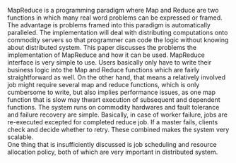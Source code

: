 MapReduce is a programming paradigm where Map and Reduce are two functions in which many real word problems can be expressed or framed. The advantage is problems framed into this paradigm is automatically paralleled. The implementation will deal with distributing computations onto commodity servers so that programmer can code the logic without knowing about distributed system. This paper discusses the problems the implementation of MapReduce and how it can be used.
MapReduce interface is very simple to use. Users basically only have to write their business logic into the Map and Reduce functions which are fairly straightforward as well. On the other hand, that means a relatively involved job might require several map and reduce functions, which is only cumbersome to write, but also implies performance issues, as one map function that is slow may thwart execution of subsequent and dependent functions. 
The system runs on commodity hardwares and fault tolerance and failure recovery are simple. Basically, in case of worker failure, jobs are re-executed excepted for completed reduce job. If a master fails, clients check and decide whether to retry. These combined makes the system very scalable.  
One thing that is insufficiently discussed is job scheduling and resource allocation policy, both of which are very important in distributed system.
